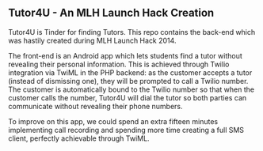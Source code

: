 ## Tutor4U - An MLH Launch Hack Creation

Tutor4U is Tinder for finding Tutors. This repo contains the back-end which was hastily created during MLH Launch Hack 2014.

The front-end is an Android app which lets students find a tutor without revealing their personal information. This is achieved through Twilio integration via TwiML in the PHP backend: as the customer accepts a tutor (instead of dismissing one), they will be prompted to call a Twilio number. The customer is automatically bound to the Twilio number so that when the customer calls the number, Tutor4U will dial the tutor so both parties can communicate without revealing their phone numbers.

To improve on this app, we could spend an extra fifteen minutes implementing call recording and spending more time creating a full SMS client, perfectly achievable through TwiML.
